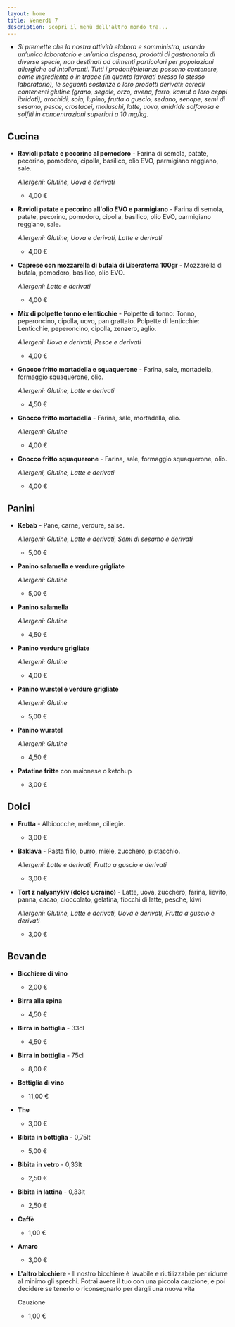 ```yaml
---
layout: home
title: Venerdì 7
description: Scopri il menù dell'altro mondo tra...
---
```


- *Si premette che la nostra attività elabora e somministra, usando un’unico laboratorio e un’unica dispensa, prodotti di gastronomia di diverse specie, non destinati ad alimenti particolari per popolazioni allergiche ed intolleranti. Tutti i prodotti/pietanze possono contenere, come ingrediente o in tracce (in quanto lavorati presso lo stesso laboratorio), le seguenti sostanze o loro prodotti derivati: cereali contenenti glutine (grano, segale, orzo, avena, farro, kamut o loro ceppi ibridati), arachidi, soia, lupino, frutta a guscio, sedano, senape, semi di sesamo, pesce, crostacei, molluschi, latte, uova, anidride solforosa e solfiti in concentrazioni superiori a 10 mg/kg.*

## Cucina ##
- **Ravioli patate e pecorino al pomodoro** - Farina di semola, patate, pecorino, pomodoro, cipolla, basilico, olio EVO, parmigiano reggiano, sale.

  *Allergeni: Glutine, Uova e derivati*
  - 4,00 €

- **Ravioli patate e pecorino all'olio EVO e parmigiano** - Farina di semola, patate, pecorino, pomodoro, cipolla, basilico, olio EVO, parmigiano reggiano, sale.

  *Allergeni: Glutine, Uova e derivati, Latte e derivati*
  - 4,00 €

- **Caprese con mozzarella di bufala di Liberaterra 100gr** - Mozzarella di bufala, pomodoro, basilico, olio EVO. 

  *Allergeni: Latte e derivati*
  - 4,00 €

- **Mix di polpette tonno e lenticchie** - Polpette di tonno: Tonno, peperoncino, cipolla, uovo, pan grattato. Polpette di lenticchie: Lenticchie, peperoncino, cipolla, zenzero, aglio.

  *Allergeni: Uova e derivati, Pesce e derivati*
  - 4,00 €

- **Gnocco fritto mortadella e squaquerone** - Farina, sale, mortadella, formaggio squaquerone, olio.

  *Allergeni: Glutine, Latte e derivati*
  - 4,50 €

- **Gnocco fritto mortadella** - Farina, sale, mortadella, olio.

  *Allergeni: Glutine*
  - 4,00 €

- **Gnocco fritto squaquerone** - Farina, sale, formaggio squaquerone, olio.

  *Allergeni, Glutine, Latte e derivati*
  - 4,00 €

## Panini ##
- **Kebab** - Pane, carne, verdure, salse.

  *Allergeni: Glutine, Latte e derivati, Semi di sesamo e derivati*
  - 5,00 €

- **Panino salamella e verdure grigliate**

  *Allergeni: Glutine*
  - 5,00 €

- **Panino salamella**

  *Allergeni: Glutine*
  - 4,50 €

- **Panino verdure grigliate**

  *Allergeni: Glutine*
  - 4,00 €

- **Panino wurstel e verdure grigliate**

  *Allergeni: Glutine*
  - 5,00 €

- **Panino wurstel**

  *Allergeni: Glutine*
  - 4,50 €

- **Patatine fritte** con maionese o ketchup
  - 3,00 €


## Dolci ##
- **Frutta** - Albicocche, melone, ciliegie.
  - 3,00 €

- **Baklava** - Pasta fillo, burro, miele, zucchero, pistacchio.

  *Allergeni: Latte e derivati, Frutta a guscio e derivati*
  - 3,00 €

- **Tort z nalysnykiv (dolce ucraino)** - Latte, uova, zucchero, farina, lievito, panna, cacao, cioccolato, gelatina, fiocchi di latte, pesche, kiwi

  *Allergeni: Glutine, Latte e derivati, Uova e derivati, Frutta a guscio e derivati*
  - 3,00 €

## Bevande ##
- **Bicchiere di vino**
  - 2,00 €

- **Birra alla spina**
  - 4,50 €

- **Birra in bottiglia** - 33cl
  - 4,50 €

- **Birra in bottiglia** - 75cl
  - 8,00 €
  
- **Bottiglia di vino**
  - 11,00 €

- **The**
  - 3,00 €

- **Bibita in bottiglia** - 0,75lt
  - 5,00 €

- **Bibita in vetro** - 0,33lt
  - 2,50 €

- **Bibita in lattina** - 0,33lt
  - 2,50 €

- **Caffè**
  - 1,00 €

- **Amaro**
  - 3,00 €

- **L'altro bicchiere** - Il nostro bicchiere è lavabile e riutilizzabile per ridurre al minimo gli sprechi. Potrai avere il tuo con una piccola cauzione, e poi decidere se tenerlo o riconsegnarlo per dargli una nuova vita

  Cauzione
  - 1,00 €
